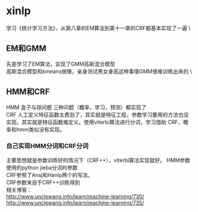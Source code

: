# xinlp
学习《统计学习方法》，从第八章的EM算法到第十一章的CRF都基本实现了一遍 \
## EM和GMM
先是学习了EM算法，实现了GMM高斯混合模型 \
高斯混合模型和kmeans很像，亲身测试男女身高这种事情GMM很难训练出来的 \

## HMM和CRF
HMM 盒子与球问题 三种问题（概率，学习，预测）都实现了 \
CRF 人工定义特征函数太费劲了，其实就是特征工程，参数学习要用的方法也没实现。其实就是特征函数难定义。使用viterbi算法进行分词，学习借助
CRF，概率和hmm类似没有实现。
### 自己实现HMM分词和CRF分词
主要思想就是参数训练好的情况下（CRF++），viterbi算法实现就好。
HMM参数使用的python jieba分词的参数 \
CRF参照了Ansj和Hanlp两个的写法。 \
CRF参数来自于CRF++训练得到 \
相关博客：\
http://www.unclewang.info/learn/machine-learning/730/ \
http://www.unclewang.info/learn/machine-learning/735/
